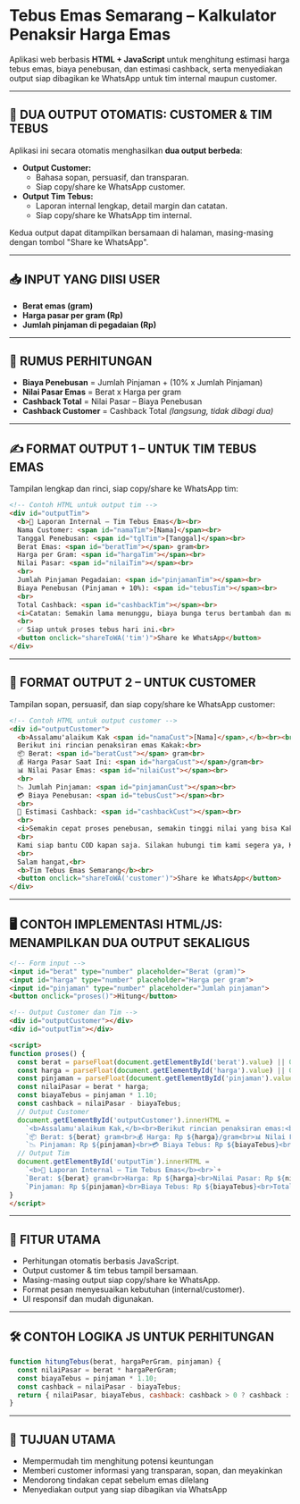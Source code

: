 # Tebus Emas Semarang – Kalkulator Penaksir Harga Emas

Aplikasi web berbasis **HTML + JavaScript** untuk menghitung estimasi harga tebus emas, biaya penebusan, dan estimasi cashback, serta menyediakan output siap dibagikan ke WhatsApp untuk tim internal maupun customer.

---

## 📝 DUA OUTPUT OTOMATIS: CUSTOMER & TIM TEBUS
Aplikasi ini secara otomatis menghasilkan **dua output berbeda**:
- **Output Customer:**
  - Bahasa sopan, persuasif, dan transparan.
  - Siap copy/share ke WhatsApp customer.
- **Output Tim Tebus:**
  - Laporan internal lengkap, detail margin dan catatan.
  - Siap copy/share ke WhatsApp tim internal.

Kedua output dapat ditampilkan bersamaan di halaman, masing-masing dengan tombol "Share ke WhatsApp".

---

## 📥 INPUT YANG DIISI USER
- **Berat emas (gram)**
- **Harga pasar per gram (Rp)**
- **Jumlah pinjaman di pegadaian (Rp)**

---

## 🧮 RUMUS PERHITUNGAN
- **Biaya Penebusan** = Jumlah Pinjaman + (10% x Jumlah Pinjaman)
- **Nilai Pasar Emas** = Berat x Harga per gram
- **Cashback Total** = Nilai Pasar – Biaya Penebusan
- **Cashback Customer** = Cashback Total _(langsung, tidak dibagi dua)_

---

## ✍ FORMAT OUTPUT 1 – UNTUK TIM TEBUS EMAS
Tampilan lengkap dan rinci, siap copy/share ke WhatsApp tim:

```html
<!-- Contoh HTML untuk output tim -->
<div id="outputTim">
  <b>📄 Laporan Internal – Tim Tebus Emas</b><br>
  Nama Customer: <span id="namaTim">[Nama]</span><br>
  Tanggal Penebusan: <span id="tglTim">[Tanggal]</span><br>
  Berat Emas: <span id="beratTim"></span> gram<br>
  Harga per Gram: <span id="hargaTim"></span><br>
  Nilai Pasar: <span id="nilaiTim"></span><br>
  <br>
  Jumlah Pinjaman Pegadaian: <span id="pinjamanTim"></span><br>
  Biaya Penebusan (Pinjaman + 10%): <span id="tebusTim"></span><br>
  <br>
  Total Cashback: <span id="cashbackTim"></span><br>
  <i>Catatan: Semakin lama menunggu, biaya bunga terus bertambah dan margin keuntungan menurun.</i><br>
  <br>
  ✅ Siap untuk proses tebus hari ini.<br>
  <button onclick="shareToWA('tim')">Share ke WhatsApp</button>
</div>
```

---

## 💌 FORMAT OUTPUT 2 – UNTUK CUSTOMER
Tampilan sopan, persuasif, dan siap copy/share ke WhatsApp customer:

```html
<!-- Contoh HTML untuk output customer -->
<div id="outputCustomer">
  <b>Assalamu'alaikum Kak <span id="namaCust">[Nama]</span>,</b><br><br>
  Berikut ini rincian penaksiran emas Kakak:<br>
  📦 Berat: <span id="beratCust"></span> gram<br>
  💰 Harga Pasar Saat Ini: <span id="hargaCust"></span>/gram<br>
  📊 Nilai Pasar Emas: <span id="nilaiCust"></span><br>
  <br>
  📉 Jumlah Pinjaman: <span id="pinjamanCust"></span><br>
  💳 Biaya Penebusan: <span id="tebusCust"></span><br>
  <br>
  💎 Estimasi Cashback: <span id="cashbackCust"></span><br>
  <br>
  <i>Semakin cepat proses penebusan, semakin tinggi nilai yang bisa Kakak terima. Jika menunggu lebih lama, bunga pegadaian akan terus bertambah dan mengurangi nilai emas Kakak 😢</i><br>
  <br>
  Kami siap bantu COD kapan saja. Silakan hubungi tim kami segera ya, Kak 😊<br>
  <br>
  Salam hangat,<br>
  <b>Tim Tebus Emas Semarang</b><br>
  <button onclick="shareToWA('customer')">Share ke WhatsApp</button>
</div>
```

---

## 🖥️ CONTOH IMPLEMENTASI HTML/JS: MENAMPILKAN DUA OUTPUT SEKALIGUS

```html
<!-- Form input -->
<input id="berat" type="number" placeholder="Berat (gram)">
<input id="harga" type="number" placeholder="Harga per gram">
<input id="pinjaman" type="number" placeholder="Jumlah pinjaman">
<button onclick="proses()">Hitung</button>

<!-- Output Customer dan Tim -->
<div id="outputCustomer"></div>
<div id="outputTim"></div>

<script>
function proses() {
  const berat = parseFloat(document.getElementById('berat').value) || 0;
  const harga = parseFloat(document.getElementById('harga').value) || 0;
  const pinjaman = parseFloat(document.getElementById('pinjaman').value) || 0;
  const nilaiPasar = berat * harga;
  const biayaTebus = pinjaman * 1.10;
  const cashback = nilaiPasar - biayaTebus;
  // Output Customer
  document.getElementById('outputCustomer').innerHTML =
    `<b>Assalamu'alaikum Kak,</b><br>Berikut rincian penaksiran emas:<br>`+
    `📦 Berat: ${berat} gram<br>💰 Harga: Rp ${harga}/gram<br>📊 Nilai Pasar: Rp ${nilaiPasar}<br>`+
    `📉 Pinjaman: Rp ${pinjaman}<br>💳 Biaya Tebus: Rp ${biayaTebus}<br>💎 Estimasi Cashback: Rp ${cashback > 0 ? cashback : 0}<br>`;
  // Output Tim
  document.getElementById('outputTim').innerHTML =
    `<b>📄 Laporan Internal – Tim Tebus Emas</b><br>`+
    `Berat: ${berat} gram<br>Harga: Rp ${harga}<br>Nilai Pasar: Rp ${nilaiPasar}<br>`+
    `Pinjaman: Rp ${pinjaman}<br>Biaya Tebus: Rp ${biayaTebus}<br>Total Cashback: Rp ${cashback > 0 ? cashback : 0}<br>`;
}
</script>
```

---

## 🚀 FITUR UTAMA
- Perhitungan otomatis berbasis JavaScript.
- Output customer & tim tebus tampil bersamaan.
- Masing-masing output siap copy/share ke WhatsApp.
- Format pesan menyesuaikan kebutuhan (internal/customer).
- UI responsif dan mudah digunakan.

---

## 🛠️ CONTOH LOGIKA JS UNTUK PERHITUNGAN
```js
function hitungTebus(berat, hargaPerGram, pinjaman) {
  const nilaiPasar = berat * hargaPerGram;
  const biayaTebus = pinjaman * 1.10;
  const cashback = nilaiPasar - biayaTebus;
  return { nilaiPasar, biayaTebus, cashback: cashback > 0 ? cashback : 0 };
}
```

---

## 🎯 TUJUAN UTAMA
- Mempermudah tim menghitung potensi keuntungan
- Memberi customer informasi yang transparan, sopan, dan meyakinkan
- Mendorong tindakan cepat sebelum emas dilelang
- Menyediakan output yang siap dibagikan via WhatsApp